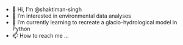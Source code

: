 - 👋 Hi, I’m @shaktiman-singh
- 👀 I’m interested in environmental data analyses
- 🌱 I’m currently learning to recreate a glacio-hydrological model in Python
- 📫 How to reach me ...

<!---
shaktiman-singh/shaktiman-singh is a ✨ special ✨ repository because its `README.md` (this file) appears on your GitHub profile.
You can click the Preview link to take a look at your changes.
--->
